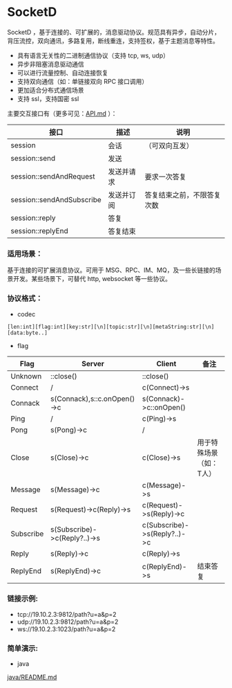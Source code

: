 # SocketD

SocketD ，基于连接的、可扩展的，消息驱动协议。规范具有异步，自动分片，背压流控，双向通讯，多路复用，断线重连，支持签权，基于主题消息等特性。

* 具有语言无关性的二进制通信协议（支持 tcp, ws, udp）
* 异步非阻塞消息驱动通信
* 可以进行流量控制、自动连接恢复
* 支持双向通信（如：单链接双向 RPC 接口调用）
* 更加适合分布式通信场景
* 支持 ssl，支持国密 ssl

主要交互接口有（更多可见：[API.md](API.md) ）：


| 接口                      | 描述    | 说明            |
|-------------------------|-------|---------------|
| session             | 会话    | （可双向互发）       |
| session::send           | 发送    |               |
| session::sendAndRequest | 发送并请求 | 要求一次答复        |
| session::sendAndSubscribe | 发送并订阅 | 答复结束之前，不限答复次数 |
| session::reply          | 答复    |               |
| session::replyEnd       | 答复结束  |               |



### 适用场景：

基于连接的可扩展消息协议。可用于 MSG、RPC、IM、MQ，及一些长链接的场景开发。某些场景下，可替代 http, websocket 等一些协议。


### 协议格式：

* codec

```
[len:int][flag:int][key:str][\n][topic:str][\n][metaString:str][\n][data:byte..]
```

* flag

| Flag      | Server                       | Client                       | 备注           |
|-----------|------------------------------|------------------------------|--------------|
| Unknown   | ::close()                    | ::close()                    |              |
| Connect   | /                            | c(Connect)->s                |              |
| Connack   | s(Connack),s::c.onOpen()->c  | s(Connack)->c::onOpen()      |              |
| Ping      | /                            | c(Ping)->s                   |              |
| Pong      | s(Pong)->c                   | /                            |              |
| Close     | s(Close)->c                  | c(Close)->s                  | 用于特殊场景（如：T人） |
| Message   | s(Message)->c                | c(Message)->s                |              |
| Request   | s(Request)->c(Reply)->s      | c(Request)->s(Reply)->c      |              |
| Subscribe | s(Subscribe)->c(Reply?..)->s | c(Subscribe)->s(Reply?..)->c |              |
| Reply     | s(Reply)->c                  | c(Reply)->s                  |              |
| ReplyEnd  | s(ReplyEnd)->c               | c(ReplyEnd)->s               | 结束答复         |



### 链接示例:

* tcp://19.10.2.3:9812/path?u=a&p=2
* udp://19.10.2.3:9812/path?u=a&p=2
* ws://19.10.2.3:1023/path?u=a&p=2


### 简单演示:

* java

[java/README.md](java/)


